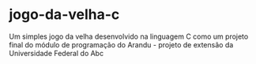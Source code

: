 # jogo-da-velha-c
Um simples jogo da velha desenvolvido na linguagem C como um projeto final do módulo de programação do Arandu - projeto de extensão da Universidade Federal do Abc
